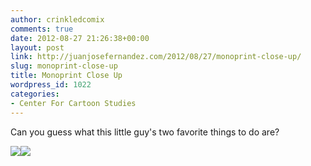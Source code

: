 ```yaml
---
author: crinkledcomix
comments: true
date: 2012-08-27 21:26:38+00:00
layout: post
link: http://juanjosefernandez.com/2012/08/27/monoprint-close-up/
slug: monoprint-close-up
title: Monoprint Close Up
wordpress_id: 1022
categories:
- Center For Cartoon Studies
---
```


Can you guess what this little guy's two favorite things to do are?

[![](http://fernandezjuanjose.files.wordpress.com/2012/08/scaaaaan058-crop.png)](http://fernandezjuanjose.files.wordpress.com/2012/08/scaaaaan058-crop.png)[![](http://fernandezjuanjose.files.wordpress.com/2012/08/scaaaaan061-crop.png)](http://fernandezjuanjose.files.wordpress.com/2012/08/scaaaaan061-crop.png)
